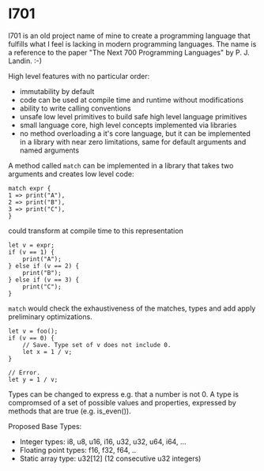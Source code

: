 # l701

l701 is an old project name of mine to create a programming language that fulfills what I feel is lacking in modern programming languages.
The name is a reference to the paper "The Next 700 Programming Languages" by P. J. Landin. :-)

High level features with no particular order:

- immutability by default
- code can be used at compile time and runtime without modifications
- ability to write calling conventions
- unsafe low level primitives to build safe high level language primitives
- small language core, high level concepts implemented via libraries
- no method overloading a it's core language, but it can be implemented in a library with near zero limitations, same for default arguments and named arguments

A method called `match` can be implemented in a library that takes two arguments and creates low level code:
```
match expr {
1 => print("A"),
2 => print("B"),
3 => print("C"),
}
```
could transform at compile time to this representation
```
let v = expr;
if (v == 1) {
	print("A");
} else if (v == 2) {
	print("B");
} else if (v == 3) {
	print("C");
}
```

`match` would check the exhaustiveness of the matches, types and add apply preliminary optimizations.

```
let v = foo();
if (v == 0) {
	// Save. Type set of v does not include 0. 
	let x = 1 / v;
}

// Error.
let y = 1 / v;
```
Types can be changed to express e.g. that a number is not 0.
A type is compromsed of a set of possible values and properties, expressed by methods that are true (e.g. is_even()).


Proposed Base Types:
* Integer types: i8, u8, u16, i16, u32, u32, u64, i64, ...
* Floating point types: f16, f32, f64, ..
* Static array type: u32[12] (12 consecutive u32 integers)
